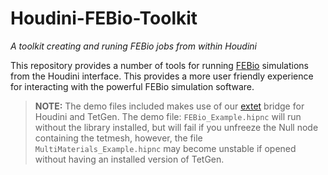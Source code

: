 # Houdini-FEBio-Toolkit
_A toolkit creating and runing FEBio jobs from within Houdini_

This repository provides a number of tools for running [FEBio](https://febio.org/) simulations from the Houdini interface. This provides a more user friendly experience for interacting with the powerful FEBio simulation software.

> **NOTE:** The demo files included makes use of our [extet](https://github.com/pd3d/extet) bridge for Houdini and TetGen. The demo file: `FEBio_Example.hipnc` will run without the library installed, but will fail if you unfreeze the Null node containing the tetmesh, however, the file `MultiMaterials_Example.hipnc` may become unstable if opened without having an installed version of TetGen.
